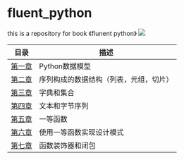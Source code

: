 # fluent_python
this is a repository for book 《flunent python》
![](https://github.com/lizhe960118/Data-Science/blob/master/images/fluent_python.jpg)

目录 | 描述
---|---
[第一章](https://github.com/lizhe960118/Data-Science/tree/master/python\fluent_python\chapter1)| Python数据模型
[第二章](https://github.com/lizhe960118/Data-Science/tree/master/python\fluent_python\chapter2)| 序列构成的数据结构（列表，元组，切片）
[第三章](https://github.com/lizhe960118/Data-Science/tree/master/python\fluent_python\chapter3)| 字典和集合
[第四章](https://github.com/lizhe960118/Data-Science/tree/master/python\fluent_python\chapter4)| 文本和字节序列
[第五章](https://github.com/lizhe960118/Data-Science/tree/master/python\fluent_python\chapter5)| 一等函数
[第六章](https://github.com/lizhe960118/Data-Science/tree/master/python\fluent_python\chapter6)| 使用一等函数实现设计模式
[第七章](https://github.com/lizhe960118/Data-Science/tree/master/python\fluent_python\chapter7)| 函数装饰器和闭包
